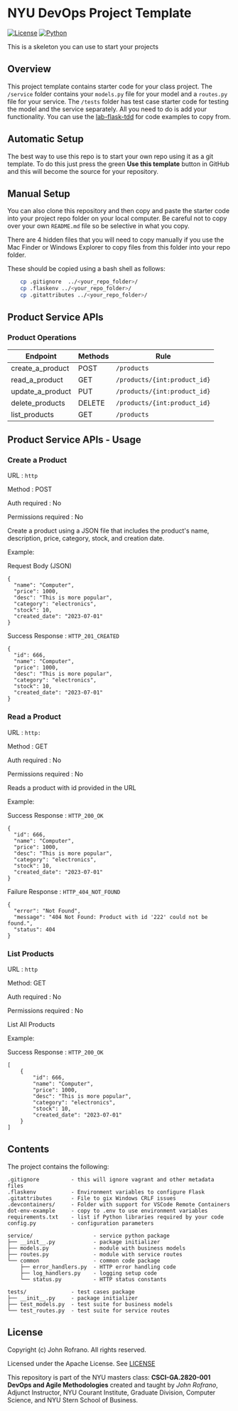 # NYU DevOps Project Template

[![License](https://img.shields.io/badge/License-Apache_2.0-blue.svg)](https://opensource.org/licenses/Apache-2.0)
[![Python](https://img.shields.io/badge/Language-Python-blue.svg)](https://python.org/)

This is a skeleton you can use to start your projects

## Overview

This project template contains starter code for your class project. The `/service` folder contains your `models.py` file for your model and a `routes.py` file for your service. The `/tests` folder has test case starter code for testing the model and the service separately. All you need to do is add your functionality. You can use the [lab-flask-tdd](https://github.com/nyu-devops/lab-flask-tdd) for code examples to copy from.

## Automatic Setup

The best way to use this repo is to start your own repo using it as a git template. To do this just press the green **Use this template** button in GitHub and this will become the source for your repository.

## Manual Setup

You can also clone this repository and then copy and paste the starter code into your project repo folder on your local computer. Be careful not to copy over your own `README.md` file so be selective in what you copy.

There are 4 hidden files that you will need to copy manually if you use the Mac Finder or Windows Explorer to copy files from this folder into your repo folder.

These should be copied using a bash shell as follows:

```bash
    cp .gitignore  ../<your_repo_folder>/
    cp .flaskenv ../<your_repo_folder>/
    cp .gitattributes ../<your_repo_folder>/
```
## Product Service APIs

### Product Operations

| Endpoint         | Methods | Rule
| ---------------  | ------- | --------------------------
| create_a_product | POST    | ```/products```
| read_a_product   | GET     | ```/products/{int:product_id}```
| update_a_product | PUT     | ```/products/{int:product_id}```
| delete_products  | DELETE  | ```/products/{int:product_id}```
| list_products    | GET     | ```/products```

## Product Service APIs - Usage 

### Create a Product

URL : `http`

Method : POST

Auth required : No

Permissions required : No

Create a product using a JSON file that includes the product's name, description, price, category, stock, and creation date.

Example:

Request Body (JSON)
```
{
  "name": "Computer",
  "price": 1000,
  "desc": "This is more popular",
  "category": "electronics",
  "stock": 10,
  "created_date": "2023-07-01"
}

```

Success Response : `HTTP_201_CREATED`
```
{
  "id": 666,
  "name": "Computer",
  "price": 1000,
  "desc": "This is more popular",
  "category": "electronics",
  "stock": 10,
  "created_date": "2023-07-01"
}

```
### Read a Product

URL : `http:`

Method : GET

Auth required : No

Permissions required : No

Reads a product with id provided in the URL

Example:

Success Response : `HTTP_200_OK`
```
{
  "id": 666,
  "name": "Computer",
  "price": 1000,
  "desc": "This is more popular",
  "category": "electronics",
  "stock": 10,
  "created_date": "2023-07-01"
}

```

Failure Response : `HTTP_404_NOT_FOUND`
```
{
  "error": "Not Found",
  "message": "404 Not Found: Product with id '222' could not be found.",
  "status": 404
}

```


### List Products

URL : `http` 

Method: GET

Auth required : No

Permissions required : No

List All Products

Example:

Success Response : `HTTP_200_OK`

```
[
    {
        "id": 666,
        "name": "Computer",
        "price": 1000,
        "desc": "This is more popular",
        "category": "electronics",
        "stock": 10,
        "created_date": "2023-07-01"
    }
]
```


## Contents

The project contains the following:

```text
.gitignore          - this will ignore vagrant and other metadata files
.flaskenv           - Environment variables to configure Flask
.gitattributes      - File to gix Windows CRLF issues
.devcontainers/     - Folder with support for VSCode Remote Containers
dot-env-example     - copy to .env to use environment variables
requirements.txt    - list if Python libraries required by your code
config.py           - configuration parameters

service/                   - service python package
├── __init__.py            - package initializer
├── models.py              - module with business models
├── routes.py              - module with service routes
└── common                 - common code package
    ├── error_handlers.py  - HTTP error handling code
    ├── log_handlers.py    - logging setup code
    └── status.py          - HTTP status constants

tests/              - test cases package
├── __init__.py     - package initializer
├── test_models.py  - test suite for business models
└── test_routes.py  - test suite for service routes
```

## License

Copyright (c) John Rofrano. All rights reserved.

Licensed under the Apache License. See [LICENSE](LICENSE)

This repository is part of the NYU masters class: **CSCI-GA.2820-001 DevOps and Agile Methodologies** created and taught by *John Rofrano*, Adjunct Instructor, NYU Courant Institute, Graduate Division, Computer Science, and NYU Stern School of Business.
